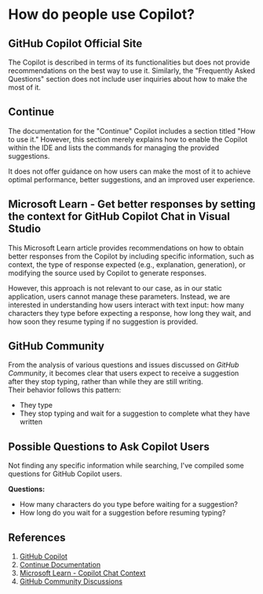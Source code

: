 # How do people use Copilot?

## GitHub Copilot Official Site
The Copilot is described in terms of its functionalities but does not provide recommendations on the best way to use it. Similarly, the "Frequently Asked Questions" section does not include user inquiries about how to make the most of it.

## Continue
The documentation for the "Continue" Copilot includes a section titled "How to use it." However, this section merely explains how to enable the Copilot within the IDE and lists the commands for managing the provided suggestions.

It does not offer guidance on how users can make the most of it to achieve optimal performance, better suggestions, and an improved user experience.

## Microsoft Learn - Get better responses by setting the context for GitHub Copilot Chat in Visual Studio
This Microsoft Learn article provides recommendations on how to obtain better responses from the Copilot by including specific information, such as context, the type of response expected (e.g., explanation, generation), or modifying the source used by Copilot to generate responses.

However, this approach is not relevant to our case, as in our static application, users cannot manage these parameters. Instead, we are interested in understanding how users interact with text input: how many characters they type before expecting a response, how long they wait, and how soon they resume typing if no suggestion is provided.

## GitHub Community
From the analysis of various questions and issues discussed on *GitHub Community*, it becomes clear that users expect to receive a suggestion after they stop typing, rather than while they are still writing.  
Their behavior follows this pattern:  
- They type  
- They stop typing and wait for a suggestion to complete what they have written  

## Possible Questions to Ask Copilot Users
Not finding any specific information while searching, I've compiled some questions for GitHub Copilot users.

**Questions:**
- How many characters do you type before waiting for a suggestion?
- How long do you wait for a suggestion before resuming typing?

## References
1. [GitHub Copilot](https://github.com/features/copilot)
2. [Continue Documentation](https://docs.continue.dev/autocomplete/how-to-use-it)
3. [Microsoft Learn - Copilot Chat Context](https://learn.microsoft.com/it-it/visualstudio/ide/copilot-chat-context?view=vs-2022)
4. [GitHub Community Discussions](https://github.com/orgs/community/discussions/123942)
